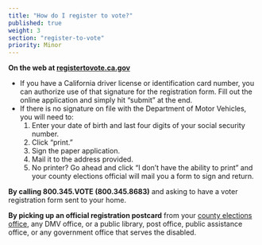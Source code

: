 ```yaml
---
title: "How do I register to vote?"
published: true
weight: 3
section: "register-to-vote"
priority: Minor
---
```


**On the web at [registertovote.ca.gov](http://registertovote.ca.gov//)**  
- If you have a California driver license or identification card number, you can authorize use of that signature for the registration form.  Fill out the online application and simply hit “submit” at the end.  
- If there is no signature on file with the Department of Motor Vehicles, you will need to:  
	1. Enter your date of birth and last four digits of your social security number.  
	2. Click “print.”  
	3. Sign the paper application.  
    4. Mail it to the address provided.  
    5. No printer? Go ahead and click “I don’t have the ability to print” and your county elections official will mail you a form to sign and return.  

**By calling 800.345.VOTE (800.345.8683)** and asking to have a voter registration form sent to your home.  

**By picking up an official registration postcard** from your [county elections 	office](#section-election-office-contact), any DMV office, or a public library, post office, public assistance 	office, or any government office that serves the disabled.
